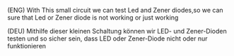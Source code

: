 (ENG)  With This small circuit we can test Led and Zener diodes,so we can sure that Led or Zener diode is not working or just working 

(DEU)  Mithilfe dieser kleinen Schaltung können wir LED- und Zener-Dioden testen und so sicher sein, dass LED oder Zener-Diode nicht oder nur funktionieren
